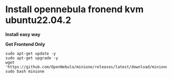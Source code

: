 # Install opennebula fronend kvm ubuntu22.04.2

**Install easy way**

**Get Frontend Only**

```
sudo apt-get update -y
sudo apt-get upgrade -y
wget 'https://github.com/OpenNebula/minione/releases/latest/download/minione'
sudo bash minione
```




















